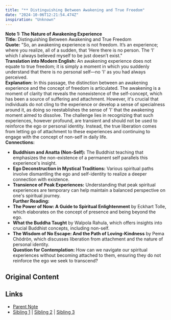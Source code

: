 ```yaml
---
title: "** Distinguishing Between Awakening and True Freedom"
date: "2024-10-06T12:21:54.474Z"
inspiration: "Unknown"
---
```


  
**Note 1: The Nature of Awakening Experience**  
**Title:** Distinguishing Between Awakening and True Freedom  
**Quote:** "So, an awakening experience is not freedom. It’s an experience; where you realize, all of a sudden, that ‘Here there is no person. The ‘I’ which I always believed myself to be just doesn’t exist."  
**Translation into Modern English:** An awakening experience does not equate to true freedom; it is simply a moment in which you suddenly understand that there is no personal self—no 'I' as you had always perceived.   
**Explanation:** In this passage, the distinction between an awakening experience and the concept of freedom is articulated. The awakening is a moment of clarity that reveals the nonexistence of the self-concept, which has been a source of suffering and attachment. However, it's crucial that individuals do not cling to the experience or develop a sense of specialness around it, as doing so reestablishes the sense of 'I' that the awakening moment aimed to dissolve. The challenge lies in recognizing that such experiences, however profound, are transient and should not be used to reinforce the ego or personal identity. Instead, the true liberation comes from letting go of attachment to these experiences and continuing to engage with the concept of non-self in daily life.  
**Connections:**  
- **Buddhism and Anatta (Non-Self):** The Buddhist teaching that emphasizes the non-existence of a permanent self parallels this experience's insight.  
- **Ego Deconstruction in Mystical Traditions:** Various spiritual paths involve dismantling the ego and self-identity to realize a deeper connection with existence.  
- **Transience of Peak Experiences:** Understanding that peak spiritual experiences are temporary can help maintain a balanced perspective on one's spiritual journey.  
**Further Reading:**  
- **The Power of Now: A Guide to Spiritual Enlightenment** by Eckhart Tolle, which elaborates on the concept of presence and being beyond the ego.  
- **What the Buddha Taught** by Walpola Rahula, which offers insights into crucial Buddhist concepts, including non-self.  
- **The Wisdom of No Escape: And the Path of Loving-Kindness** by Pema Chödrön, which discusses liberation from attachment and the nature of personal identity.  
**Question for Contemplation:** How can we navigate our spiritual experiences without becoming attached to them, ensuring they do not reinforce the ego we seek to transcend?  


## Original Content



## Links

- [Parent Note](/parent-note.md)
- [Sibling 1](/zettel1.md) | [Sibling 2](/zettel2.md) | [Sibling 3](/zettel3.md)
